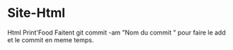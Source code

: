 # Site-Html
Html Print'Food
Faitent git commit -am "Nom du commit " pour faire le add et le commit en meme temps.
 
